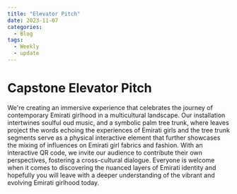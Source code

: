 ```yaml
---
title: "Elevator Pitch"
date: 2023-11-07
categories:
  - Blog
tags:
  - Weekly
  - update
---
```

# Capstone Elevator Pitch

We're creating an immersive experience that celebrates the journey of contemporary Emirati girlhood in a multicultural landscape. Our installation intertwines soulful oud music, and a symbolic palm tree trunk, where leaves project the words echoing the experiences of Emirati girls and the tree trunk segments serve as a physical interactive element that further showcases the mixing of influences on Emirati girl fabrics and fashion. With an interactive QR code, we invite our audience to contribute their own perspectives, fostering a cross-cultural dialogue. Everyone is welcome when it comes to discovering the nuanced layers of Emirati identity and hopefully you will leave with a deeper understanding of the vibrant and evolving Emirati girlhood today.